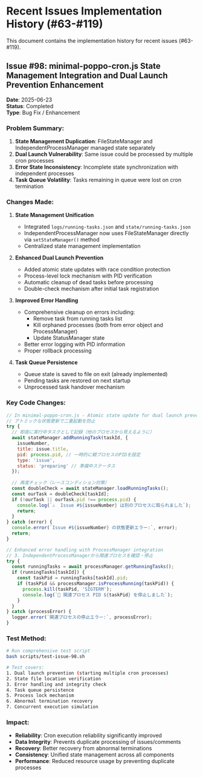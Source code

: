 # Recent Issues Implementation History (#63-#119)

This document contains the implementation history for recent issues (#63-#119).

## Issue #98: minimal-poppo-cron.js State Management Integration and Dual Launch Prevention Enhancement

**Date**: 2025-06-23  
**Status**: Completed  
**Type**: Bug Fix / Enhancement

### Problem Summary:
1. **State Management Duplication**: FileStateManager and IndependentProcessManager managed state separately
2. **Dual Launch Vulnerability**: Same issue could be processed by multiple cron processes
3. **Error State Inconsistency**: Incomplete state synchronization with independent processes
4. **Task Queue Volatility**: Tasks remaining in queue were lost on cron termination

### Changes Made:

1. **State Management Unification**
   - Integrated `logs/running-tasks.json` and `state/running-tasks.json`
   - IndependentProcessManager now uses FileStateManager directly via `setStateManager()` method
   - Centralized state management implementation

2. **Enhanced Dual Launch Prevention**
   - Added atomic state updates with race condition protection
   - Process-level lock mechanism with PID verification
   - Automatic cleanup of dead tasks before processing
   - Double-check mechanism after initial task registration

3. **Improved Error Handling**
   - Comprehensive cleanup on errors including:
     - Remove task from running tasks list
     - Kill orphaned processes (both from error object and ProcessManager)
     - Update StatusManager state
   - Better error logging with PID information
   - Proper rollback processing

4. **Task Queue Persistence**
   - Queue state is saved to file on exit (already implemented)
   - Pending tasks are restored on next startup
   - Unprocessed task handover mechanism

### Key Code Changes:

```javascript
// In minimal-poppo-cron.js - Atomic state update for dual launch prevention
// アトミックな状態更新で二重起動を防止
try {
  // 即座に実行中タスクとして記録（他のプロセスから見えるように）
  await stateManager.addRunningTask(taskId, {
    issueNumber,
    title: issue.title,
    pid: process.pid, // 一時的に親プロセスのPIDを設定
    type: 'issue',
    status: 'preparing' // 準備中ステータス
  });
  
  // 再度チェック（レースコンディション対策）
  const doubleCheck = await stateManager.loadRunningTasks();
  const ourTask = doubleCheck[taskId];
  if (!ourTask || ourTask.pid !== process.pid) {
    console.log(`⚠️  Issue #${issueNumber} は別のプロセスに取られました`);
    return;
  }
} catch (error) {
  console.error(`Issue #${issueNumber} の状態更新エラー:`, error);
  return;
}

// Enhanced error handling with ProcessManager integration
// 3. IndependentProcessManagerから関連プロセスを確認・停止
try {
  const runningTasks = await processManager.getRunningTasks();
  if (runningTasks[taskId]) {
    const taskPid = runningTasks[taskId].pid;
    if (taskPid && processManager.isProcessRunning(taskPid)) {
      process.kill(taskPid, 'SIGTERM');
      console.log(`🛑 関連プロセス PID ${taskPid} を停止しました`);
    }
  }
} catch (processError) {
  logger.error(`関連プロセスの停止エラー:`, processError);
}
```

### Test Method:
```bash
# Run comprehensive test script
bash scripts/test-issue-98.sh

# Test covers:
1. Dual launch prevention (starting multiple cron processes)
2. State file location verification
3. Error handling and integrity check
4. Task queue persistence
5. Process lock mechanism
6. Abnormal termination recovery
7. Concurrent execution simulation
```

### Impact:
- **Reliability**: Cron execution reliability significantly improved
- **Data Integrity**: Prevents duplicate processing of issues/comments
- **Recovery**: Better recovery from abnormal terminations
- **Consistency**: Unified state management across all components
- **Performance**: Reduced resource usage by preventing duplicate processes